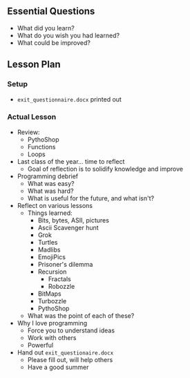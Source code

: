 ## Essential Questions

- What did you learn?
- What do you wish you had learned?
- What could be improved?

## Lesson Plan

### Setup

- `exit_questionnaire.docx` printed out

### Actual Lesson

- Review:
    - PythoShop
    - Functions
    - Loops
- Last class of the year... time to reflect
    - Goal of reflection is to solidify knowledge and improve
- Programming debrief
    - What was easy?
    - What was hard?
    - What is useful for the future, and what isn't?
- Reflect on various lessons
    - Things learned:
        - Bits, bytes, ASII, pictures
        - Ascii Scavenger hunt
        - Grok
        - Turtles
        - Madlibs
        - EmojiPics
        - Prisoner's dilemma
        - Recursion
            - Fractals
            - Robozzle
        - BitMaps
        - Turbozzle
        - PythoShop
    - What was the point of each of these?
- Why I love programming
    - Force you to understand ideas
    - Work with others
    - Powerful
- Hand out `exit_questionaire.docx`
    - Please fill out, will help others
    - Have a good summer
